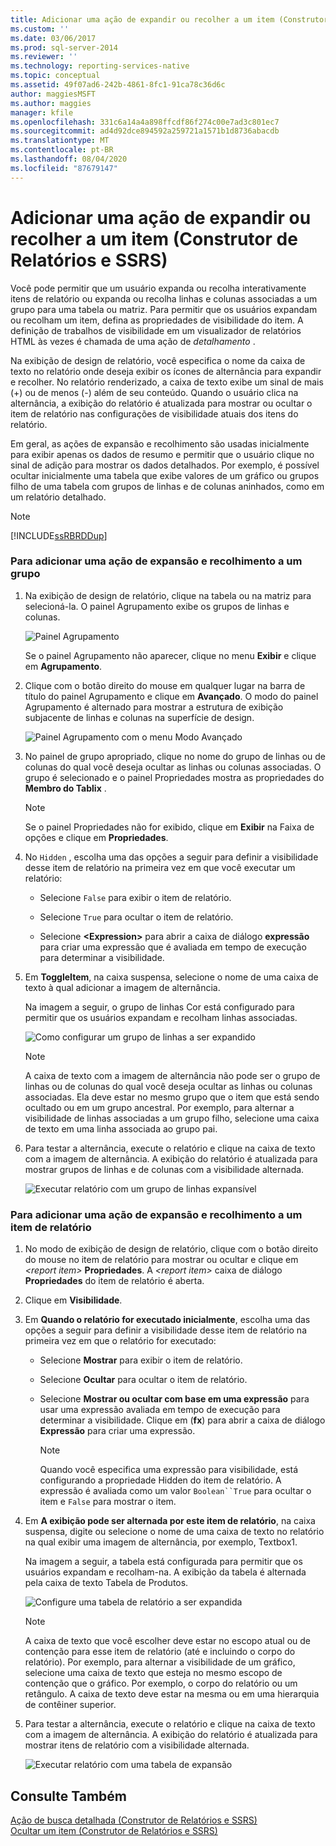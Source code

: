 ```yaml
---
title: Adicionar uma ação de expandir ou recolher a um item (Construtor de Relatórios e SSRS) | Microsoft Docs
ms.custom: ''
ms.date: 03/06/2017
ms.prod: sql-server-2014
ms.reviewer: ''
ms.technology: reporting-services-native
ms.topic: conceptual
ms.assetid: 49f07ad6-242b-4861-8fc1-91ca78c36d6c
author: maggiesMSFT
ms.author: maggies
manager: kfile
ms.openlocfilehash: 331c6a14a4a898ffcdf86f274c00e7ad3c801ec7
ms.sourcegitcommit: ad4d92dce894592a259721a1571b1d8736abacdb
ms.translationtype: MT
ms.contentlocale: pt-BR
ms.lasthandoff: 08/04/2020
ms.locfileid: "87679147"
---
```

# <a name="add-an-expand-or-collapse-action-to-an-item-report-builder-and-ssrs"></a>Adicionar uma ação de expandir ou recolher a um item (Construtor de Relatórios e SSRS)
  Você pode permitir que um usuário expanda ou recolha interativamente itens de relatório ou expanda ou recolha linhas e colunas associadas a um grupo para uma tabela ou matriz. Para permitir que os usuários expandam ou recolham um item, defina as propriedades de visibilidade do item. A definição de trabalhos de visibilidade em um visualizador de relatórios HTML às vezes é chamada de uma ação de *detalhamento* .  
  
 Na exibição de design de relatório, você especifica o nome da caixa de texto no relatório onde deseja exibir os ícones de alternância para expandir e recolher. No relatório renderizado, a caixa de texto exibe um sinal de mais (+) ou de menos (-) além de seu conteúdo. Quando o usuário clica na alternância, a exibição do relatório é atualizada para mostrar ou ocultar o item de relatório nas configurações de visibilidade atuais dos itens do relatório.  
  
 Em geral, as ações de expansão e recolhimento são usadas inicialmente para exibir apenas os dados de resumo e permitir que o usuário clique no sinal de adição para mostrar os dados detalhados. Por exemplo, é possível ocultar inicialmente uma tabela que exibe valores de um gráfico ou grupos filho de uma tabela com grupos de linhas e de colunas aninhados, como em um relatório detalhado.  
  
> [!NOTE]  
>  [!INCLUDE[ssRBRDDup](../../includes/ssrbrddup-md.md)]  
  
### <a name="to-add-expand-and-collapse-action-to-a-group"></a>Para adicionar uma ação de expansão e recolhimento a um grupo  
  
1.  Na exibição de design de relatório, clique na tabela ou na matriz para selecioná-la. O painel Agrupamento exibe os grupos de linhas e colunas.  
  
     ![Painel Agrupamento](../media/groupingpane.png "Painel Agrupamento")  
  
     Se o painel Agrupamento não aparecer, clique no menu **Exibir** e clique em **Agrupamento**.  
  
2.  Clique com o botão direito do mouse em qualquer lugar na barra de título do painel Agrupamento e clique em **Avançado**. O modo do painel Agrupamento é alternado para mostrar a estrutura de exibição subjacente de linhas e colunas na superfície de design.  
  
     ![Painel Agrupamento com o menu Modo Avançado](../media/groupingpane-advancedmode.png "Painel Agrupamento com o menu Modo Avançado")  
  
3.  No painel de grupo apropriado, clique no nome do grupo de linhas ou de colunas do qual você deseja ocultar as linhas ou colunas associadas. O grupo é selecionado e o painel Propriedades mostra as propriedades do **Membro do Tablix** .  
  
    > [!NOTE]  
    >  Se o painel Propriedades não for exibido, clique em **Exibir** na Faixa de opções e clique em **Propriedades**.  
  
4.  No `Hidden` , escolha uma das opções a seguir para definir a visibilidade desse item de relatório na primeira vez em que você executar um relatório:  
  
    -   Selecione `False` para exibir o item de relatório.  
  
    -   Selecione `True` para ocultar o item de relatório.  
  
    -   Selecione **\<Expression>** para abrir a caixa de diálogo **expressão** para criar uma expressão que é avaliada em tempo de execução para determinar a visibilidade.  
  
5.  Em **ToggleItem**, na caixa suspensa, selecione o nome de uma caixa de texto à qual adicionar a imagem de alternância.  
  
     Na imagem a seguir, o grupo de linhas Cor está configurado para permitir que os usuários expandam e recolham linhas associadas.  
  
     ![Como configurar um grupo de linhas a ser expandido](../media/expandcollapse-confighiddentoggleitemwithnumbers.png "Como configurar um grupo de linhas a ser expandido")  
  
    > [!NOTE]  
    >  A caixa de texto com a imagem de alternância não pode ser o grupo de linhas ou de colunas do qual você deseja ocultar as linhas ou colunas associadas. Ela deve estar no mesmo grupo que o item que está sendo ocultado ou em um grupo ancestral. Por exemplo, para alternar a visibilidade de linhas associadas a um grupo filho, selecione uma caixa de texto em uma linha associada ao grupo pai.  
  
6.  Para testar a alternância, execute o relatório e clique na caixa de texto com a imagem de alternância. A exibição do relatório é atualizada para mostrar grupos de linhas e de colunas com a visibilidade alternada.  
  
     ![Executar relatório com um grupo de linhas expansível](../media/expandcollapse-runreport-rowgroup.png "Executar relatório com um grupo de linhas expansível")  
  
### <a name="to-add-expand-and-collapse-action-to-a-report-item"></a>Para adicionar uma ação de expansão e recolhimento a um item de relatório  
  
1.  No modo de exibição de design de relatório, clique com o botão direito do mouse no item de relatório para mostrar ou ocultar e clique em *\<report item>* **Propriedades**. A *\<report item>* caixa de diálogo **Propriedades** do item de relatório é aberta.  
  
2.  Clique em **Visibilidade**.  
  
3.  Em **Quando o relatório for executado inicialmente**, escolha uma das opções a seguir para definir a visibilidade desse item de relatório na primeira vez em que o relatório for executado:  
  
    -   Selecione **Mostrar** para exibir o item de relatório.  
  
    -   Selecione **Ocultar** para ocultar o item de relatório.  
  
    -   Selecione **Mostrar ou ocultar com base em uma expressão** para usar uma expressão avaliada em tempo de execução para determinar a visibilidade. Clique em (**fx**) para abrir a caixa de diálogo **Expressão** para criar uma expressão.  
  
        > [!NOTE]  
        >  Quando você especifica uma expressão para visibilidade, está configurando a propriedade Hidden do item de relatório. A expressão é avaliada como um valor `Boolean``True` para ocultar o item e `False` para mostrar o item.  
  
4.  Em **A exibição pode ser alternada por este item de relatório**, na caixa suspensa, digite ou selecione o nome de uma caixa de texto no relatório na qual exibir uma imagem de alternância, por exemplo, Textbox1.  
  
     Na imagem a seguir, a tabela está configurada para permitir que os usuários expandam e recolham-na. A exibição da tabela é alternada pela caixa de texto Tabela de Produtos.  
  
     ![Configure uma tabela de relatório a ser expandida](../media/expandcollapse-reporttable.png "Configure uma tabela de relatório a ser expandida")  
  
    > [!NOTE]  
    >  A caixa de texto que você escolher deve estar no escopo atual ou de contenção para esse item de relatório (até e incluindo o corpo do relatório). Por exemplo, para alternar a visibilidade de um gráfico, selecione uma caixa de texto que esteja no mesmo escopo de contenção que o gráfico. Por exemplo, o corpo do relatório ou um retângulo. A caixa de texto deve estar na mesma ou em uma hierarquia de contêiner superior.  
  
5.  Para testar a alternância, execute o relatório e clique na caixa de texto com a imagem de alternância. A exibição do relatório é atualizada para mostrar itens de relatório com a visibilidade alternada.  
  
     ![Executar relatório com uma tabela de expansão](../media/expandcollapse-runreport-reporttable.png "Executar relatório com uma tabela de expansão")  
  
## <a name="see-also"></a>Consulte Também  
 [Ação de busca detalhada &#40;Construtor de Relatórios e SSRS&#41;](drilldown-action-report-builder-and-ssrs.md)   
 [Ocultar um item &#40;Construtor de Relatórios e SSRS&#41;](../report-builder/hide-an-item-report-builder-and-ssrs.md)  
  
  
